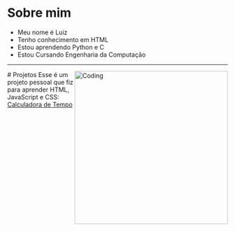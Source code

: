 # Sobre mim
- Meu nome é Luiz
- Tenho conhecimento em HTML
- Estou aprendendo Python e C
- Estou Cursando Engenharia da Computação
<hr></hr>
# Projetos
<img align="right" alt="Coding" width="350" src="https://giphy.com/embed/128Ygie2wLdH5m">
Esse é um projeto pessoal que fiz para aprender HTML, JavaScript e CSS: <br>
<a href="https://dark13666.github.io/calculadora-de-tempo/">Calculadora de Tempo</a>
